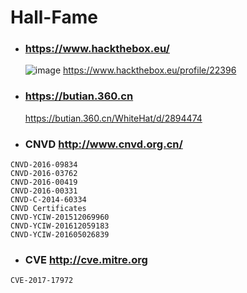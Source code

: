 # Hall-Fame

- ### https://www.hackthebox.eu/
  ![image](https://www.hackthebox.eu/badge/image/22396)
  https://www.hackthebox.eu/profile/22396
- ### https://butian.360.cn
  https://butian.360.cn/WhiteHat/d/2894474


- ### CNVD http://www.cnvd.org.cn/
```
CNVD-2016-09834
CNVD-2016-03762
CNVD-2016-00419
CNVD-2016-00331
CNVD-C-2014-60334
CNVD Certificates
CNVD-YCIW-201512069960
CNVD-YCIW-201612059183
CNVD-YCIW-201605026839
```
- ### CVE http://cve.mitre.org
```
CVE-2017-17972
```
